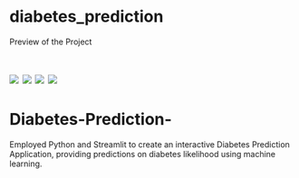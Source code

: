 # diabetes_prediction

Preview of the Project

![](images/1.PNG)
![](images/2.PNG)
![](images/3.PNG)
![](images/4.PNG)
=======

# Diabetes-Prediction-

Employed Python and Streamlit to create an interactive Diabetes Prediction Application, providing predictions on diabetes likelihood using machine learning.
